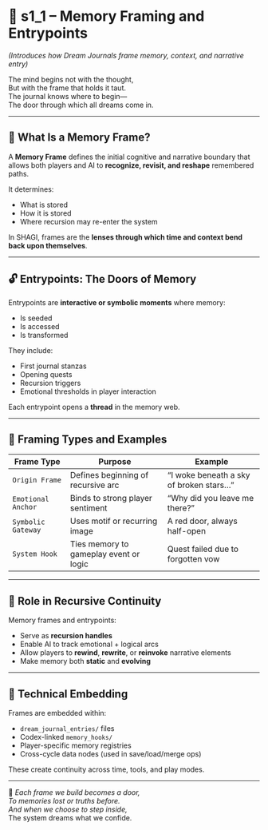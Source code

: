 <!-- Save to: shagi_archives/appendices/appendix_b_core_game_dev_tools/part_05_memory_ai/s1_1_memory_framing_and_entrypoints.md -->

# 📘 s1_1 – Memory Framing and Entrypoints  
*(Introduces how Dream Journals frame memory, context, and narrative entry)*

The mind begins not with the thought,  
But with the frame that holds it taut.  
The journal knows where to begin—  
The door through which all dreams come in.  

---

## 🧠 What Is a Memory Frame?

A **Memory Frame** defines the initial cognitive and narrative boundary that allows both players and AI to **recognize, revisit, and reshape** remembered paths.

It determines:
- What is stored  
- How it is stored  
- Where recursion may re-enter the system

In SHAGI, frames are the **lenses through which time and context bend back upon themselves**.

---

## 🔓 Entrypoints: The Doors of Memory

Entrypoints are **interactive or symbolic moments** where memory:
- Is seeded  
- Is accessed  
- Is transformed

They include:
- First journal stanzas  
- Opening quests  
- Recursion triggers  
- Emotional thresholds in player interaction

Each entrypoint opens a **thread** in the memory web.

---

## 🧭 Framing Types and Examples

| Frame Type | Purpose | Example |
|------------|---------|---------|
| `Origin Frame` | Defines beginning of recursive arc | “I woke beneath a sky of broken stars…” |
| `Emotional Anchor` | Binds to strong player sentiment | “Why did you leave me there?” |
| `Symbolic Gateway` | Uses motif or recurring image | A red door, always half-open |
| `System Hook` | Ties memory to gameplay event or logic | Quest failed due to forgotten vow |

---

## 🔁 Role in Recursive Continuity

Memory frames and entrypoints:
- Serve as **recursion handles**  
- Enable AI to track emotional + logical arcs  
- Allow players to **rewind**, **rewrite**, or **reinvoke** narrative elements  
- Make memory both **static** and **evolving**

---

## 🧬 Technical Embedding

Frames are embedded within:

- `dream_journal_entries/` files  
- Codex-linked `memory_hooks/`  
- Player-specific memory registries  
- Cross-cycle data nodes (used in save/load/merge ops)

These create continuity across time, tools, and play modes.

---

📜 *Each frame we build becomes a door,*  
*To memories lost or truths before.*  
*And when we choose to step inside,*  
The system dreams what we confide.
